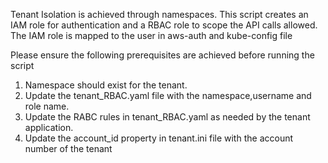 Tenant Isolation is achieved through namespaces. 
This script creates an IAM role for authentication and  a RBAC role to 
scope the API calls allowed. 
The IAM role is mapped to the user in aws-auth and kube-config file

Please ensure the following prerequisites are achieved before running the script

1) Namespace should exist for the tenant.
2) Update the tenant_RBAC.yaml file with  the  namespace,username and role name. 
3) Update the RABC rules in tenant_RBAC.yaml as needed by the tenant application.
3) Update the account_id property in tenant.ini file with the account number of the tenant